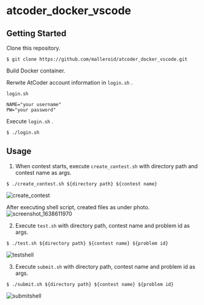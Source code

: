 # atcoder_docker_vscode

## Getting Started

Clone this repository.

```
$ git clone https://github.com/malleroid/atcoder_docker_vscode.git
```

Build Docker container.

Rerwite AtCoder account information in `login.sh` .

`login.sh`
```
NAME="your username"
PW="your password"
```

Execute `login.sh` .
```
$ ./login.sh
```

## Usage

1. When contest starts, execute `create_contest.sh` with directory path and contest name as args.
```
$ ./create_contest.sh ${directory path} ${contest name}
```
![create_contest](https://user-images.githubusercontent.com/38337195/144705345-41168b8a-6236-4dec-bb59-0181fa224f6a.gif)

After executing shell script, created files as under photo.
![screenshot_1638611970](https://user-images.githubusercontent.com/38337195/144705440-d1475c36-ac3e-4501-bdd6-3806fd9d413f.png)


2. Execute `test.sh` with directory path, contest name and problem id as args.
```
$ ./test.sh ${directory path} ${contest name} ${problem id}
```
![testshell](https://user-images.githubusercontent.com/38337195/144708889-63ab95af-983c-41df-a74b-29cf7cc2595d.gif)

3. Execute `submit.sh` with directory path, contest name and problem id as args.
```
$ ./submit.sh ${directory path} ${contest name} ${problem id}
```
![submitshell](https://user-images.githubusercontent.com/38337195/144708895-7a863781-e837-4b34-9424-6da67dd85993.gif)
